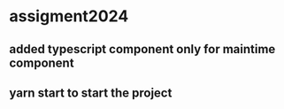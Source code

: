 # assigment2024
## added typescript component only for maintime component
## yarn start to start the project
